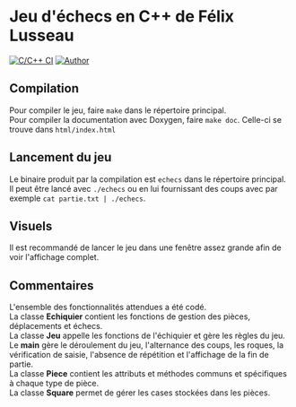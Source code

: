 # Jeu d'échecs en C++ de Félix Lusseau

[![C/C++ CI](https://github.com/FelixLusseau/Jeu-echecs-Cpp/actions/workflows/c-cpp.yml/badge.svg)](https://github.com/FelixLusseau/Jeu-echecs-Cpp/actions/workflows/c-cpp.yml)
[![Author](https://img.shields.io/badge/author-@FelixLusseau-blue)](https://github.com/FelixLusseau)

## Compilation

Pour compiler le jeu, faire `make` dans le répertoire principal. <br>
Pour compiler la documentation avec Doxygen, faire `make doc`. Celle-ci se trouve dans `html/index.html`

## Lancement du jeu

Le binaire produit par la compilation est `echecs` dans le répertoire principal. <br>
Il peut être lancé avec `./echecs` ou en lui fournissant des coups avec par exemple `cat partie.txt | ./echecs`.

## Visuels

Il est recommandé de lancer le jeu dans une fenêtre assez grande afin de voir l'affichage complet.

## Commentaires

L'ensemble des fonctionnalités attendues a été codé. <br>
La classe **Echiquier** contient les fonctions de gestion des pièces, déplacements et échecs. <br>
La classe **Jeu** appelle les fonctions de l'échiquier et gère les règles du jeu. <br>
Le **main** gère le déroulement du jeu, l'alternance des coups, les roques, la vérification de saisie, l'absence de répétition et l'affichage de la fin de partie. <br>
La classe **Piece** contient les attributs et méthodes communs et spécifiques à chaque type de pièce. <br>
La classe **Square** permet de gérer les cases stockées dans les pièces. <br>

